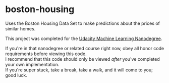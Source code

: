 # boston-housing
Uses the Boston Housing Data Set to make predictions about the prices of similar homes.

This project was completed for the [Udacity Machine Learning Nanodegree](https://www.udacity.com/course/machine-learning-engineer-nanodegree-by-google--nd009).

If you're in that nanodegree or related course right now, obey all honor code requirements before viewing this code.  
I recommend that this code should only be viewed _after_ you've completed your own implementation.  
If you're super stuck, take a break, take a walk, and it will come to you; good luck.
